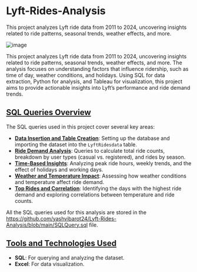 # Lyft-Rides-Analysis
This project analyzes Lyft ride data from 2011 to 2024, uncovering insights related to ride patterns, seasonal trends, weather effects, and more.

![image](https://github.com/user-attachments/assets/535f550c-5aa2-45ae-ab54-fd47a8af8ca4)

This project analyzes Lyft ride data from 2011 to 2024, uncovering insights related to ride patterns, seasonal trends, weather effects, and more. The analysis focuses on understanding factors that influence ridership, such as time of day, weather conditions, and holidays. Using SQL for data extraction, Python for analysis, and Tableau for visualization, this project aims to provide actionable insights into Lyft’s performance and ride demand trends.

## <u><b>SQL Queries Overview</b></u>

The SQL queries used in this project cover several key areas:

- **<u>Data Insertion and Table Creation</u>**: Setting up the database and importing the dataset into the `LyftRidesdata` table.
- **<u>Ride Demand Analysis</u>**: Queries to calculate total ride counts, breakdown by user types (casual vs. registered), and rides by season.
- **<u>Time-Based Insights</u>**: Analyzing peak ride hours, weekly trends, and the effect of holidays and working days.
- **<u>Weather and Temperature Impact</u>**: Assessing how weather conditions and temperature affect ride demand.
- **<u>Top Rides and Correlation</u>**: Identifying the days with the highest ride demand and exploring correlations between temperature and ride counts.

All the SQL queries used for this analysis are stored in the https://github.com/yashvibarot24/Lyft-Rides-Analysis/blob/main/SQLQuery.sql file.

## <u><b>Tools and Technologies Used</b></u>

- **SQL**: For querying and analyzing the dataset.
- **Excel**: For data visualization.

